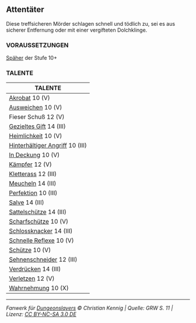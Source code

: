 ## Attentäter

Diese treffsicheren Mörder schlagen schnell und tödlich zu, sei es aus sicherer Entfernung oder mit einer vergifteten Dolchklinge.

### VORAUSSETZUNGEN

[Späher](charaktere-klasse-spaeher.md) der Stufe 10+

### TALENTE

| TALENTE                                                               |
| --------------------------------------------------------------------- |
| [Akrobat](talente/akrobat.md) 10 (V)                                  |
| [Ausweichen](talente/ausweichen.md) 10 (V)                            |
| Fieser Schuß 12 (V)                                                   |
| [Gezieltes Gift](talente/gezieltes-gift.md) 14 (III)                  |
| [Heimlichkeit](talente/heimlichkeit.md) 10 (V)                        |
| [Hinterhältiger Angriff](talente/hinterhaeltiger-angriff.md) 10 (III) |
| [In Deckung](talente/in-deckung.md) 10 (V)                            |
| [Kämpfer](talente/kaempfer.md) 12 (V)                                 |
| [Kletterass](talente/kletterass.md) 12 (III)                          |
| [Meucheln](talente/meucheln.md) 14 (III)                              |
| [Perfektion](talente/perfektion.md) 10 (III)                          |
| [Salve](talente/salve.md) 14 (III)                                    |
| [Sattelschütze](talente/sattelschuetze.md) 14 (III)                   |
| [Scharfschütze](talente/scharfschuetze.md) 10 (V)                     |
| [Schlossknacker](talente/schlossknacker.md) 14 (III)                  |
| [Schnelle Reflexe](talente/schnelle-reflexe.md) 10 (V)                |
| [Schütze](talente/schuetze.md) 10 (V)                                 |
| [Sehnenschneider](talente/sehnenschneider.md) 12 (III)                |
| [Verdrücken](talente/verdruecken.md) 14 (III)                         |
| [Verletzen](talente/verletzen.md) 12 (V)                              |
| [Wahrnehmung](talente/wahrnehmung.md) 10 (X)                          |

---

_Fanwerk für [Dungeonslayers](https://www.dungeonslayers.net/) © Christian Kennig | Quelle: GRW S. 11 | Lizenz: [CC BY-NC-SA 3.0 DE](https://creativecommons.org/licenses/by-nc-sa/3.0/de/)_
